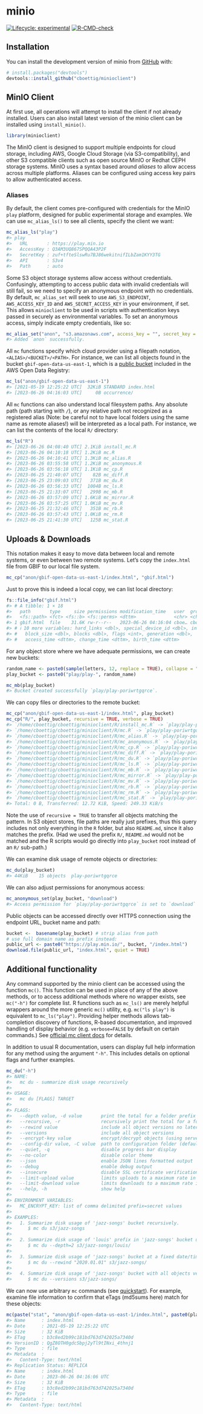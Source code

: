 
<!-- README.md is generated from README.Rmd. Please edit that file -->

# minio

<!-- badges: start -->

[![Lifecycle:
experimental](https://img.shields.io/badge/lifecycle-experimental-orange.svg)](https://lifecycle.r-lib.org/articles/stages.html#experimental)
[![R-CMD-check](https://github.com/cboettig/minioclient/actions/workflows/R-CMD-check.yaml/badge.svg)](https://github.com/cboettig/minioclient/actions/workflows/R-CMD-check.yaml)
<!-- badges: end -->

## Installation

You can install the development version of minio from
[GitHub](https://github.com/) with:

``` r
# install.packages("devtools")
devtools::install_github("cboettig/minioclient")
```

## MinIO Client

At first use, all operations will attempt to install the client if not
already installed. Users can also install latest version of the minio
client can be installed using `install_minio()`.

``` r
library(minioclient)
```

The MinIO client is designed to support multiple endpoints for cloud
storage, including AWS, Google Cloud Storage (via S3-compatibility), and
other S3 compatible clients such as open source MinIO or Redhat CEPH
storage systems. MinIO uses a syntax based around *aliases* to allow
access across multiple platforms. Aliases can be configured using access
key pairs to allow authenticated access.

### Aliases

By default, the client comes pre-configured with credentials for the
MinIO `play` platform, designed for public experimental storage and
examples. We can use `mc_alias_ls()` to see all clients, specify the
client we want:

``` r
mc_alias_ls("play")
#> play
#>   URL       : https://play.min.io
#>   AccessKey : Q3AM3UQ867SPQQA43P2F
#>   SecretKey : zuf+tfteSlswRu7BJ86wekitnifILbZam1KYY3TG
#>   API       : S3v4
#>   Path      : auto
```

Some S3 object storage systems allow access without credentials.
Confusingly, attempting to access public data with invalid credentials
will still fail, so we need to specify an anonymous endpoint with no
credentials. By default, `mc_alias_set` will seek to use
`AWS_S3_ENDPOINT`, `AWS_ACCESS_KEY_ID` and `AWS_SECRET_ACCESS_KEY` in
your environment, if set. This allows `minioclient` to be used in
scripts with authentication keys passed in securely as environmental
variables. To set an anonymous access, simply indicate empty
credentials, like so:

``` r
mc_alias_set("anon", "s3.amazonaws.com", access_key = "", secret_key = "")
#> Added `anon` successfully.
```

All `mc` functions specify which cloud provider using a filepath
notation, `<ALIAS>/<BUCKET>/<PATH>`. For instance, we can list all
objects found in the bucket `gbif-open-data-us-east-1`, which is a
[public bucket](https://registry.opendata.aws/gbif/) included in the AWS
Open Data Registry:

``` r
mc_ls("anon/gbif-open-data-us-east-1")
#> [2021-05-19 12:25:22 UTC]  32KiB STANDARD index.html
#> [2023-06-26 04:16:03 UTC]     0B occurrence/
```

All `mc` functions can also understand local filesystem paths. Any
absolute path (path starting with `/`), or any relative path not
recognized as a registered alias (Note: be careful not to have local
folders using the same name as remote aliases!) will be interpreted as a
local path. For instance, we can list the contents of the local `R/`
directory:

``` r
mc_ls("R")
#> [2023-06-26 04:08:40 UTC] 2.1KiB install_mc.R
#> [2023-06-26 04:10:18 UTC] 1.2KiB mc.R
#> [2023-06-26 04:10:41 UTC] 1.3KiB mc_alias.R
#> [2023-06-26 03:55:58 UTC] 1.2KiB mc_anonymous.R
#> [2023-06-26 03:56:18 UTC] 1.1KiB mc_cp.R
#> [2023-06-25 21:40:07 UTC]    82B mc_diff.R
#> [2023-06-25 23:09:03 UTC]   371B mc_du.R
#> [2023-06-26 03:56:33 UTC]  1004B mc_ls.R
#> [2023-06-25 21:33:07 UTC]   299B mc_mb.R
#> [2023-06-26 03:57:09 UTC] 1.6KiB mc_mirror.R
#> [2023-06-26 03:57:25 UTC] 1.0KiB mc_mv.R
#> [2023-06-25 21:32:46 UTC]   351B mc_rb.R
#> [2023-06-26 03:57:43 UTC] 1.0KiB mc_rm.R
#> [2023-06-25 21:41:30 UTC]   125B mc_stat.R
```

## Uploads & Downloads

This notation makes it easy to move data between local and remote
systems, or even between two remote systems. Let’s copy the `index.html`
file from GBIF to our local file system.

``` r
mc_cp("anon/gbif-open-data-us-east-1/index.html", "gbif.html")
```

Just to prove this is indeed a local copy, we can list local directory:

``` r
fs::file_info("gbif.html")
#> # A tibble: 1 × 18
#>   path       type     size permissions modification_time   user  group device_id
#>   <fs::path> <fct> <fs::b> <fs::perms> <dttm>              <chr> <chr>     <dbl>
#> 1 gbif.html  file    31.6K rw-r--r--   2023-06-26 04:16:04 cboe… cboe…     66307
#> # ℹ 10 more variables: hard_links <dbl>, special_device_id <dbl>, inode <dbl>,
#> #   block_size <dbl>, blocks <dbl>, flags <int>, generation <dbl>,
#> #   access_time <dttm>, change_time <dttm>, birth_time <dttm>
```

For any object store where we have adequate permissions, we can create
new buckets:

``` r
random_name <- paste0(sample(letters, 12, replace = TRUE), collapse = "")
play_bucket <- paste0("play/play-", random_name)

mc_mb(play_bucket)
#> Bucket created successfully `play/play-poriwrtgqrce`.
```

We can copy files or directories to the remote bucket:

``` r
mc_cp("anon/gbif-open-data-us-east-1/index.html", play_bucket)
mc_cp("R/", play_bucket, recursive = TRUE, verbose = TRUE)
#> `/home/cboettig/cboettig/minioclient/R/install_mc.R` -> `play/play-poriwrtgqrce/install_mc.R`
#> `/home/cboettig/cboettig/minioclient/R/mc.R` -> `play/play-poriwrtgqrce/mc.R`
#> `/home/cboettig/cboettig/minioclient/R/mc_alias.R` -> `play/play-poriwrtgqrce/mc_alias.R`
#> `/home/cboettig/cboettig/minioclient/R/mc_anonymous.R` -> `play/play-poriwrtgqrce/mc_anonymous.R`
#> `/home/cboettig/cboettig/minioclient/R/mc_cp.R` -> `play/play-poriwrtgqrce/mc_cp.R`
#> `/home/cboettig/cboettig/minioclient/R/mc_diff.R` -> `play/play-poriwrtgqrce/mc_diff.R`
#> `/home/cboettig/cboettig/minioclient/R/mc_du.R` -> `play/play-poriwrtgqrce/mc_du.R`
#> `/home/cboettig/cboettig/minioclient/R/mc_ls.R` -> `play/play-poriwrtgqrce/mc_ls.R`
#> `/home/cboettig/cboettig/minioclient/R/mc_mb.R` -> `play/play-poriwrtgqrce/mc_mb.R`
#> `/home/cboettig/cboettig/minioclient/R/mc_mirror.R` -> `play/play-poriwrtgqrce/mc_mirror.R`
#> `/home/cboettig/cboettig/minioclient/R/mc_mv.R` -> `play/play-poriwrtgqrce/mc_mv.R`
#> `/home/cboettig/cboettig/minioclient/R/mc_rb.R` -> `play/play-poriwrtgqrce/mc_rb.R`
#> `/home/cboettig/cboettig/minioclient/R/mc_rm.R` -> `play/play-poriwrtgqrce/mc_rm.R`
#> `/home/cboettig/cboettig/minioclient/R/mc_stat.R` -> `play/play-poriwrtgqrce/mc_stat.R`
#> Total: 0 B, Transferred: 12.72 KiB, Speed: 249.33 KiB/s
```

Note the use of `recursive = TRUE` to transfer all objects matching the
pattern. In S3 object stores, file paths are really just prefixes, thus
this query includes not only everything in the `R` folder, but also
`README.md`, since it also matches the prefix. (Had we used the prefix
`R/`, `README.md` would not be matched and the R scripts would go
directly into `play_bucket` root instead of an `R/` sub-path.)

We can examine disk usage of remote objects or directories:

``` r
mc_du(play_bucket)
#> 44KiB    15 objects  play-poriwrtgqrce
```

We can also adjust permissions for anonymous access:

``` r
mc_anonymous_set(play_bucket, "download")
#> Access permission for `play/play-poriwrtgqrce` is set to `download`
```

Public objects can be accessed directly over HTTPS connection using the
endpoint URL, bucket name and path:

``` r
bucket <-  basename(play_bucket) # strip alias from path
# use full domain name as prefix instead:
public_url <- paste0("https://play.min.io/", bucket, "/index.html")
download.file(public_url, "index.html", quiet = TRUE)
```

## Additional functionality

Any command supported by the minio client can be accessed using the
function `mc()`. This function can be used in place of any of the above
methods, or to access additional methods where no wrapper exists, see
`mc("-h")` for complete list. R functions such as `mc_ls()` are merely
helpful wrappers around the more generic `mc()` utility,
e.g. `mc("ls play")` is equivalent to `mc_ls("play")`. Providing helper
methods allows tab-completion discovery of functions, R-based
documentation, and improved handling of display behavior
(e.g. `verbose=FALSE` by default on certain commands.) See [official mc
client
docs](https://min.io/docs/minio/linux/reference/minio-mc.html?ref=docs-redirect)
for details.

In addition to usual R documentation, users can display full help
information for any method using the argument `"-h"`. This includes
details on optional flags and further examples.

``` r
mc_du("-h")
#> NAME:
#>   mc du - summarize disk usage recursively
#> 
#> USAGE:
#>   mc du [FLAGS] TARGET
#> 
#> FLAGS:
#>   --depth value, -d value       print the total for a folder prefix only if it is N or fewer levels below the command line argument (default: 0)
#>   --recursive, -r               recursively print the total for a folder prefix
#>   --rewind value                include all object versions no later than specified date
#>   --versions                    include all object versions
#>   --encrypt-key value           encrypt/decrypt objects (using server-side encryption with customer provided keys)
#>   --config-dir value, -C value  path to configuration folder (default: "/home/cboettig/.mc")
#>   --quiet, -q                   disable progress bar display
#>   --no-color                    disable color theme
#>   --json                        enable JSON lines formatted output
#>   --debug                       enable debug output
#>   --insecure                    disable SSL certificate verification
#>   --limit-upload value          limits uploads to a maximum rate in KiB/s, MiB/s, GiB/s. (default: unlimited)
#>   --limit-download value        limits downloads to a maximum rate in KiB/s, MiB/s, GiB/s. (default: unlimited)
#>   --help, -h                    show help
#>   
#> ENVIRONMENT VARIABLES:
#>   MC_ENCRYPT_KEY: list of comma delimited prefix=secret values
#> 
#> EXAMPLES:
#>   1. Summarize disk usage of 'jazz-songs' bucket recursively.
#>      $ mc du s3/jazz-songs
#> 
#>   2. Summarize disk usage of 'louis' prefix in 'jazz-songs' bucket upto two levels.
#>      $ mc du --depth=2 s3/jazz-songs/louis/
#> 
#>   3. Summarize disk usage of 'jazz-songs' bucket at a fixed date/time
#>      $ mc du --rewind "2020.01.01" s3/jazz-songs/
#> 
#>   4. Summarize disk usage of 'jazz-songs' bucket with all objects versions
#>      $ mc du --versions s3/jazz-songs/
```

We can now use arbitrary `mc` commands (see
[quickstart](https://min.io/docs/minio/linux/reference/minio-mc.html?ref=docs-redirect)).
For example, examine file information to confirm that eTags (md5sums
here) match for these objects:

``` r
mc(paste("stat", "anon/gbif-open-data-us-east-1/index.html", paste0(play_bucket, "/index.html")))
#> Name      : index.html
#> Date      : 2021-05-19 12:25:22 UTC 
#> Size      : 32 KiB 
#> ETag      : b3c8ed2b99c181bd763d742025a7340d 
#> VersionID : QgZ8OTH0gdcSbpj2yTl9tINxi_4thnj1 
#> Type      : file 
#> Metadata  :
#>   Content-Type: text/html 
#> Replication Status: REPLICA 
#> Name      : index.html
#> Date      : 2023-06-26 04:16:06 UTC 
#> Size      : 32 KiB 
#> ETag      : b3c8ed2b99c181bd763d742025a7340d 
#> Type      : file 
#> Metadata  :
#>   Content-Type: text/html
```
